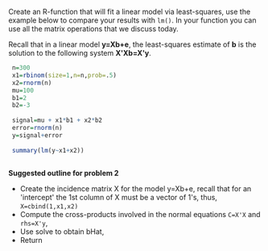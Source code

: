 

Create an R-function that will fit a linear model via least-squares, use the example below to compare your results with `lm()`. In your function you can use all the matrix operations that we discuss today.

Recall that in a linear model **y=Xb+e**, the least-squares estimate of **b** is the solution to the following system **X'Xb=X'y**.


```r
 n=300
 x1=rbinom(size=1,n=n,prob=.5)
 x2=rnorm(n)
 mu=100
 b1=2
 b2=-3
 
 signal=mu + x1*b1 + x2*b2
 error=rnorm(n)
 y=signal+error
 
 summary(lm(y~x1+x2))
 
```

**Suggested outline for problem 2**
   - Create the incidence matrix X for the model y=Xb+e, recall that for an 'intercept' the 1st column of X must be a vector of 1's, thus, `X=cbind(1,x1,x2)`
   - Compute the cross-products involved in the normal equations `C=X'X` and `rhs=X'y`,
   - Use solve to obtain bHat,
   - Return


